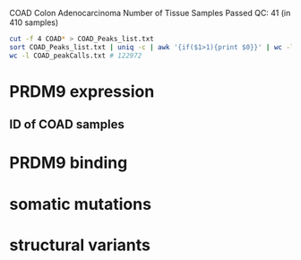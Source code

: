 COAD Colon Adenocarcinoma
Number of Tissue Samples Passed QC: 41 (in 410 samples)
```bash
cut -f 4 COAD* > COAD_Peaks_list.txt
sort COAD_Peaks_list.txt | uniq -c | awk '{if($1>1){print $0}}' | wc -l # 112436
wc -l COAD_peakCalls.txt # 122972
```
# PRDM9 expression
## ID of COAD samples
# PRDM9 binding
# somatic mutations
# structural variants


<!--stackedit_data:
eyJoaXN0b3J5IjpbMTEwNjU1MjkzOCwxMzk0MzE3ODExLDU3Mj
cxODM0MiwtMTQ4NzE1NTEwMywtMTA1NTI4OTgyXX0=
-->